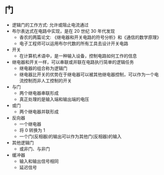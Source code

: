 # 门

- 逻辑门的工作方式: 允许或阻止电流通过
- 布尔表达式在电路中实现，是在 20 世纪 30 年代发现
  - 香农的两篇论文: 《继电器和开关电路的符号分析》和《通信的数学原理》
  - 电子工程师可以运用布尔代数的所有工具去设计开关电路
- 开关
  - 在计算机术语中，是一种输入设备，控制电路如何工作的信息
- 继电器和开关一样，可以串联或并联在电路执行简单的逻辑任务
  - 继电器的组合称为逻辑门
  - 继电器比开关的优势在于继电器可以被其他继电器控制，可以作为一个电流控制而非人工控制的开关
- 与门
  - 两个继电器串联形成
  - 真正处理的是输入端和输出端的电压
- 或门
  - 两个继电器并联形成
- 反向器
  - 一个继电器
  - 将 0 转换为 1
  - 一个门(反相器)的输出可以作为其他门(反相器)的输入
- 其他逻辑门
  - 或非门、与非门
- 缓冲器
  - 输入和输出信号相同
  - 延迟信号
